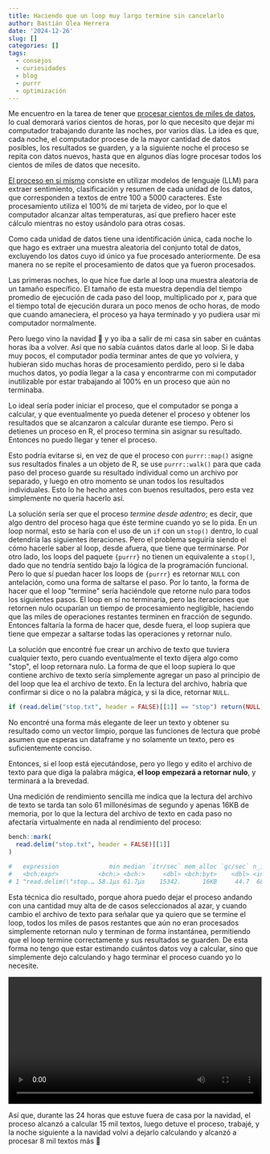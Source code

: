 ```yaml
---
title: Haciendo que un loop muy largo termine sin cancelarlo
author: Bastián Olea Herrera
date: '2024-12-26'
slug: []
categories: []
tags:
  - consejos
  - curiosidades
  - blog
  - purrr
  - optimización
---
```


Me encuentro en la tarea de tener que [procesar cientos de miles de datos](/blog/2024-12-20/), lo cual demorará varios cientos de horas, por lo que necesito que dejar mi computador trabajando durante las noches, por varios días. La idea es que, cada noche, el computador procese de la mayor cantidad de datos posibles, los resultados se guarden, y a la siguiente noche el proceso se repita con datos nuevos, hasta que en algunos días logre procesar todos los cientos de miles de datos que necesito. 

[El proceso en sí mismo](/blog/2024-12-20/) consiste en utilizar modelos de lenguaje (LLM) para extraer sentimiento, clasificación y resumen de cada unidad de los datos, que corresponden a textos de entre 100 a 5000 caracteres. Este procesamiento utiliza el 100% de mi tarjeta de video, por lo que el computador alcanzar altas temperaturas, así que prefiero hacer este cálculo mientras no estoy usándolo para otras cosas.

Como cada unidad de datos tiene una identificación única, cada noche lo que hago es extraer una muestra aleatoria del conjunto total de datos, excluyendo los datos cuyo id único ya fue procesado anteriormente. De esa manera no se repite el procesamiento de datos que ya fueron procesados.

Las primeras noches, lo que hice fue darle al loop una muestra aleatoria de un tamaño específico. El tamaño de esta muestra dependía del tiempo promedio de ejecución de cada paso del loop, multiplicado por _x_, para que el tiempo total de ejecución durara un poco menos de ocho horas, de modo que cuando amaneciera, el proceso ya haya terminado y yo pudiera usar mi computador normalmente.

Pero luego vino la navidad 🎄 y yo iba a salir de mi casa sin saber en cuántas horas iba a volver. Así que no sabía cuántos datos darle al loop. Si le daba muy pocos, el computador podía terminar antes de que yo volviera, y hubieran sido muchas horas de procesamiento perdido, pero si le daba muchos datos, yo podía llegar a la casa y encontrarme con mi computador inutilizable por estar trabajando al 100% en un proceso que aún no terminaba.

Lo ideal sería poder iniciar el proceso, que el computador se ponga a calcular, y que eventualmente yo pueda detener el proceso y obtener los resultados que se alcanzaron a calcular durante ese tiempo.  Pero si detienes un proceso en R, el proceso termina sin asignar su resultado. Entonces no puedo llegar y tener el proceso.

Esto podría evitarse si, en vez de que el proceso con `purrr::map()` asigne sus resultados finales a un objeto de R, se use `purrr::walk()` para que cada paso del proceso guarde su resultado individual como un archivo por separado, y luego en otro momento se unan todos los resultados individuales. Esto lo he hecho antes con buenos resultados, pero esta vez simplemente no quería hacerlo así.

La solución sería ser que el proceso _termine desde adentro_; es decir, que algo dentro del proceso haga que éste termine cuando yo se lo pida. En un loop normal, esto se haría con el uso de un `if` con un `stop()` dentro, lo cual detendría las siguientes iteraciones. Pero el problema seguiría siendo el cómo hacerle saber al loop, desde afuera, que tiene que terminarse. Por otro lado, los loops del paquete `{purrr}` no tienen un equivalente a `stop()`, dado que no tendría sentido bajo la lógica de la programación funcional. Pero lo que sí puedan hacer los loops de `{purrr}` es retornar `NULL` con antelación, como una forma de saltarse el paso. Por lo tanto, la forma de hacer que el loop "termine" sería haciéndole que retorne nulo para todos los siguientes pasos. El loop en sí no terminaría, pero las iteraciones que retornen nulo ocuparían un tiempo de procesamiento negligible, haciendo que las miles de operaciones restantes terminen en fracción de segundo. Entonces faltaría la forma de hacer que, desde fuera, el loop supiera que tiene que empezar a saltarse todas las operaciones y retornar nulo.

La solución que encontré fue crear un archivo de texto que tuviera cualquier texto, pero cuando eventualmente el texto dijera algo como "stop", el loop retornara nulo. La forma de que el loop supiera lo que contiene archivo de texto sería simplemente agregar un paso al principio de del loop que lea el archivo de texto. En la lectura del archivo, habría que confirmar si dice o no la palabra mágica, y si la dice, retornar `NULL`. 

```r
if (read.delim("stop.txt", header = FALSE)[[1]] == "stop") return(NULL)
```

No encontré una forma más elegante de leer un texto y obtener su resultado como un vector limpio, porque las funciones de lectura que probé asumen que esperas un dataframe y no solamente un texto, pero es suficientemente conciso.

Entonces, si el loop está ejecutándose, pero yo llego y edito el archivo de texto para que diga la palabra mágica, **el loop empezará a retornar nulo**, y terminará a la brevedad.

Una medición de rendimiento sencilla me indica que la lectura del archivo de texto se tarda tan solo 61 millonésimas de segundo y apenas 16KB de memoria, por lo que la lectura del archivo de texto en cada paso no afectaría virtualmente en nada al rendimiento del proceso:

```r
bench::mark(
  read.delim("stop.txt", header = FALSE)[[1]]
)

#   expression              min median `itr/sec` mem_alloc `gc/sec` n_itr  n_gc total_time result memory     time       gc      
#   <bch:expr>           <bch:> <bch:>     <dbl> <bch:byt>    <dbl> <int> <dbl>   <bch:tm> <list> <list>     <list>     <list>  
# 1 "read.delim(\"stop.… 58.1µs 61.7µs    15342.      16KB     44.7  6868    20      448ms <chr>  <Rprofmem> <bench_tm> <tibble>
```

Esta técnica dio resultado, porque ahora puedo dejar el proceso andando con una cantidad muy alta de de casos seleccionados al azar, y cuando cambio el archivo de texto para señalar que ya quiero que se termine el loop, todos los miles de pasos restantes que aún no eran procesados simplemente retornan nulo y terminan de forma instantánea, permitiendo que el loop termine correctamente y sus resultados se guarden. De esta forma no tengo que estar estimando cuántos datos voy a calcular, sino que simplemente dejo calculando y hago terminar el proceso cuando yo lo necesite. 

<video src="loop_stop.mp4" width="100%" autoplay loop></video>

Así que, durante las 24 horas que estuve fuera de casa por la navidad, el proceso alcanzó a calcular 15 mil textos, luego detuve el proceso, trabajé, y la noche siguiente a la navidad volví a dejarlo calculando y alcanzó a procesar 8 mil textos más 🥰
